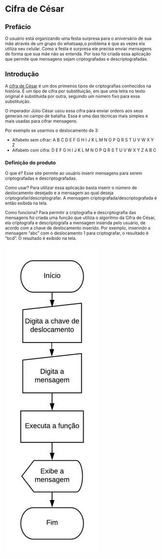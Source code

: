 # Cifra de César

## Prefácio

O usuário está organizando uma festa surpresa para o aniversário de sua mãe através de um grupo do whatsaap,o problema é que as vezes ela utiliza seu celular. Como a festa é surpresa ele precisa enviar mensagens de forma que sua mãe não as entenda. Por isso foi criada essa aplicação que permite que mensagens sejam criptografadas e descriptografadas.

## Introdução

A [cifra de César](https://pt.wikipedia.org/wiki/Cifra_de_C%C3%A9sar) é um dos
primeiros tipos de criptografias conhecidos na história. É um tipo de cifra por
substituição, em que uma letra no texto original é substituída por outra,
seguindo um número fixo para essa substituição.

O imperador Júlio César usou essa cifra para enviar ordens aos seus generais no
campo de batalha. Essa é uma das técnicas mais simples e mais usadas para
cifrar mensagens.

Por exemplo se usarmos o deslocamento de 3:

* Alfabeto sem cifrar: A B C D E F G H I J K L M N O P Q R S T U V W X Y Z
* Alfabeto com cifra:  D E F G H I J K L M N O P Q R S T U V W X Y Z A B C

### Definição do produto
 O que é?
Esse site permite ao usuário inserir mensagens para serem criptografadas e descriptografadas.

Como usar? 
Para utilizar essa aplicação basta inserir o número de deslocamento desejado e a mensagem ao qual deseja criptografar/descriptografar. A mensagem criptografada/descriptografada é então exibida na tela.  

 Como funciona?
Para permitir a criptografia e descriptografia das mensagens foi criada uma função que utiliza o algoritmo da Cifra de César, ela criptografa e descriptografa a mensagem inserida pelo usuário, de acordo com a chave de deslocamento inserido.  Por exemplo, inserindo a mensagem “abc” com o deslocamento  1  para criptografar, o resultado é “bcd”. O resultado é exibido na tela.

![Fluxograma](https://github.com/Iana-Neri22/caesar-cipher/blob/master/src/imagens/Diagrama%20-%20Cipher.jpeg)